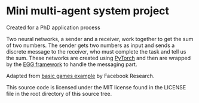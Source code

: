 # Mini multi-agent system project

Created for a PhD application process

Two neural networks, a sender and a receiver, work together to get the
sum of two numbers. The sender gets two numbers as input and sends a discrete
message to the receiver, who must complete the task and tell us the sum. These
networks are created using [PyTorch][pytorch] and then are wrapped by the
[EGG framework][egg] to handle the messaging part.

Adapted from [basic games example][example] by Facebook Research.

This source code is licensed under the MIT license found in the
LICENSE file in the root directory of this source tree.

[egg]:https://github.com/facebookresearch/EGG
[example]:https://github.com/facebookresearch/EGG/tree/3834759306d7155b9f3182e4b0606f61035c7fed/egg/zoo/basic_games
[pytorch]:https://pytorch.org/
